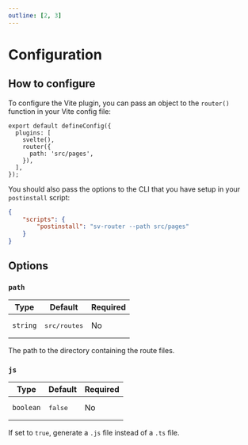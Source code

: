 ```yaml
---
outline: [2, 3]
---
```


# Configuration

## How to configure

To configure the Vite plugin, you can pass an object to the `router()` function in your Vite config file:

```ts{4-6} [vite.config.ts]
export default defineConfig({
  plugins: [
   	svelte(),
   	router({
      path: 'src/pages',
   	}),
  ],
});
```

You should also pass the options to the CLI that you have setup in your `postinstall` script:

```json [package.json]
{
	"scripts": {
		"postinstall": "sv-router --path src/pages"
	}
}
```

## Options

### `path`

| Type     | Default               | Required |
| -------- | --------------------- | -------- |
| `string` | <pre>src/routes</pre> | No       |

The path to the directory containing the route files.

### `js`

| Type      | Default          | Required |
| --------- | ---------------- | -------- |
| `boolean` | <pre>false</pre> | No       |

If set to `true`, generate a `.js` file instead of a `.ts` file.
